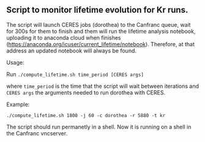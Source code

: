 ## Script to monitor lifetime evolution for Kr runs.

The script will launch CERES jobs (dorothea) to the Canfranc queue, wait for 300s for them to finish and them will run the lifetime analysis notebook, uploading it to anaconda cloud when finishes (https://anaconda.org/icuser/current_lifetime/notebook). Therefore, at that address an updated notebook will always be found.

Usage:

Run `./compute_lifetime.sh time_period [CERES args]`

where `time_period` is the time that the script will wait between iterations and `CERES args` the arguments needed to run dorothea with CERES.

Example:

`./compute_lifetime.sh 1800 -j 60 -c dorothea -r 5880 -t kr`

The script should run permanetly in a shell. Now it is running on a shell in the Canfranc vncserver.

